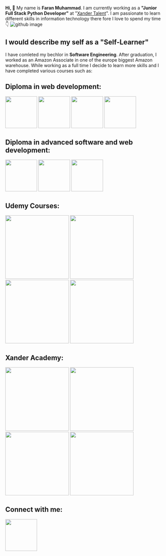 
**Hi, :wave:** My name is **Faran Muhammad**. I am currently working as a **"Junior Full Stack Python Developer"** at "[Xander Talent](https://www.xandertalent.com/)". I am passionate to learn different skills in information technology there fore I love to spend my time :point_down:
![github image](https://user-images.githubusercontent.com/92796969/204105725-d317d7fd-6a7f-4ddc-9bc4-c15fa796eb62.gif)

## I would describe my self as a "Self-Learner"

I have comleted my bechlor in **Software Engineering**. After graduation, I worked as an Amazon Associate in one of the europe biggest Amazon warehouse. While working as a full time I decide to learn more skills and I have completed  various courses such as:

## Diploma in web development:

<img src ='https://encrypted-tbn0.gstatic.com/images?q=tbn:ANd9GcQpngGRjYX1ca7qAADU3K6eGLj7ShQE3L2otdzfryl_Y9Ht2QRoQKYQbsXd36XIxMbYOw0&usqp=CAU' width=100> <img src ='https://cdn-icons-png.flaticon.com/512/888/888847.png' width=100> <img src ='https://static.javatpoint.com/bootstrappages/images/bootstrap-tutorial.png' width=100> <img src ='https://www.freepnglogos.com/uploads/javascript-png/javascript-logo-hq-png-1.png' width=100>

## Diploma in advanced software and web development:

<img src ='https://upload.wikimedia.org/wikipedia/commons/thumb/0/0d/C_Sharp_wordmark.svg/1200px-C_Sharp_wordmark.svg.png' width=100> <img src ='https://icon2.cleanpng.com/20180403/zvw/kisspng-oracle-database-computer-icons-logo-encapsulated-p-storage-5ac32ed7d6c945.9928762115227409518798.jpg' width=100> <img src ='https://seeklogo.com/images/A/azure-sql-logo-3AE930D2AF-seeklogo.com.png' width=100>

## Udemy Courses:

<img src ='https://user-images.githubusercontent.com/92796969/204269395-da4d3b47-f6c0-4872-a27d-bb3f73eee3fb.png' width=200> <img src ='https://user-images.githubusercontent.com/92796969/204269880-75888592-6201-4293-b78f-2f42d8bd77e2.png' width=200> <img src ='https://user-images.githubusercontent.com/92796969/204270306-92cdd09f-8da1-4160-a699-83741d192c39.png' width=200> <img src ='https://user-images.githubusercontent.com/92796969/204270539-3283d511-ed47-4382-a135-c15c987ff029.png' width=200>

## Xander Academy:

<img src ='https://www.nicepng.com/png/detail/893-8937286_python-logo.png' width=200> <img src ='https://futurumresearch.com/wp-content/uploads/2020/01/aws-logo.png' width=200> <img src ='https://superhog-apim.developer.azure-api.net/content/926f6aaba773.png' width=200> <img src ='https://logos-world.net/wp-content/uploads/2020/11/GitHub-Logo.png' width=200>

## Connect with me:

[<img src ='https://cdn-icons-png.flaticon.com/512/174/174857.png' width=100>](https://www.linkedin.com/in/faran-muhammad-b635bb230/)
